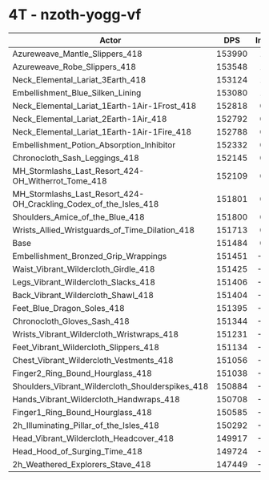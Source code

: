 # 4T - nzoth-yogg-vf
| Actor | DPS | Increase |
|---|:---:|:---:|
|Azureweave_Mantle_Slippers_418|153990|1.65%|
|Azureweave_Robe_Slippers_418|153548|1.36%|
|Neck_Elemental_Lariat_3Earth_418|153124|1.08%|
|Embellishment_Blue_Silken_Lining|153080|1.05%|
|Neck_Elemental_Lariat_1Earth-1Air-1Frost_418|152818|0.88%|
|Neck_Elemental_Lariat_2Earth-1Air_418|152792|0.86%|
|Neck_Elemental_Lariat_1Earth-1Air-1Fire_418|152788|0.86%|
|Embellishment_Potion_Absorption_Inhibitor|152332|0.56%|
|Chronocloth_Sash_Leggings_418|152145|0.44%|
|MH_Stormlashs_Last_Resort_424-OH_Witherrot_Tome_418|152109|0.41%|
|MH_Stormlashs_Last_Resort_424-OH_Crackling_Codex_of_the_Isles_418|151801|0.21%|
|Shoulders_Amice_of_the_Blue_418|151800|0.21%|
|Wrists_Allied_Wristguards_of_Time_Dilation_418|151713|0.15%|
|Base|151484|0.00%|
|Embellishment_Bronzed_Grip_Wrappings|151451|-0.02%|
|Waist_Vibrant_Wildercloth_Girdle_418|151425|-0.04%|
|Legs_Vibrant_Wildercloth_Slacks_418|151406|-0.05%|
|Back_Vibrant_Wildercloth_Shawl_418|151404|-0.05%|
|Feet_Blue_Dragon_Soles_418|151395|-0.06%|
|Chronocloth_Gloves_Sash_418|151344|-0.09%|
|Wrists_Vibrant_Wildercloth_Wristwraps_418|151231|-0.17%|
|Feet_Vibrant_Wildercloth_Slippers_418|151134|-0.23%|
|Chest_Vibrant_Wildercloth_Vestments_418|151056|-0.28%|
|Finger2_Ring_Bound_Hourglass_418|151038|-0.29%|
|Shoulders_Vibrant_Wildercloth_Shoulderspikes_418|150884|-0.40%|
|Hands_Vibrant_Wildercloth_Handwraps_418|150708|-0.51%|
|Finger1_Ring_Bound_Hourglass_418|150585|-0.59%|
|2h_Illuminating_Pillar_of_the_Isles_418|150292|-0.79%|
|Head_Vibrant_Wildercloth_Headcover_418|149917|-1.03%|
|Head_Hood_of_Surging_Time_418|149724|-1.16%|
|2h_Weathered_Explorers_Stave_418|147449|-2.66%|
